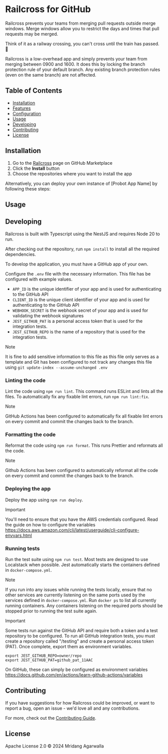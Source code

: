 # Railcross for GitHub

Railcross prevents your teams from merging pull requests outside
merge windows.
Merge windows allow you to restrict the days and
times that pull requests may be merged.

Think of it as a railway crossing, you can't cross until the
train has passed. 🚂

Railcross is a low-overhead app and simply prevents your team
from merging between 0900 and 1600. It does this by locking the
branch protection rule of your default branch.
Any existing branch protection rules (even on the same branch) are not affected.

## Table of Contents

- [Installation](#installation)
- [Features](#features)
- [Configuration](#configuration)
- [Usage](#usage)
- [Developing](#developing)
- [Contributing](#contributing)
- [License](#license)

## Installation

1. Go to the [Railcross](https://github.com/apps/railcross) page on GitHub Marketplace
2. Click the **Install** button
3. Choose the repositories where you want to install the app

Alternatively, you can deploy your own instance of [Probot App Name] by following these steps:

## Usage

## Developing

Railcross is built with Typescript using the NestJS and
requires Node 20 to run.

After checking out the repository, run `npm install` to install all
the required dependencies.

To develop the application, you must have a GitHub app of
your own.

Configure the `.env` file with the necessary information. This file has
be configured with example values.

* `APP_ID` is the unique identifier of your app and is used for authenticating to the GitHub API
* `CLIENT_ID` is the unique client identifier of your app  and is used for authenticating to the GitHub API
* `WEBHOOK_SECRET` is the webhook secret of your app and is used for validating the webhook signatures
* `JEST_GITHUB_PAT` is a personal access token that is used for the integration tests.
* `JEST_GITHUB_REPO` is the name of a repository that is used for the integration tests.

> [!NOTE]
> It is fine to add sensitive information to this file as this file only
> serves as a template and Git has been configured to not track any
> changes this file using `git update-index --assume-unchanged .env`

### Linting the code

Lint the code using `npm run lint`. This command runs ESLint and
lints all the files. To automatically fix any fixable lint errors, run
`npm run lint:fix`.

> [!NOTE]
> GitHub Actions has been configured to automatically fix all fixable
> lint errors on every commit and commit the changes back to the branch.

### Formatting the code

Reformat the code using `npm run format`. This runs Prettier and
reformats all the code.

> [!NOTE]
> Github Actions has been configured to automatically reformat all the
> code on every commit and commit the changes back to the branch.

### Deploying the app

Deploy the app using `npm run deploy`.

> [!IMPORTANT]
> You'll need to ensure that you have the AWS credentials configured. Read the
> guide on how to configure the variables https://docs.aws.amazon.com/cli/latest/userguide/cli-configure-envvars.html

### Running tests

Run the test suite using `npm run test`. Most tests are designed to use
Localstack when possible. Jest automatically starts the containers defined
in `docker-compose.yml`.

> [!NOTE]
> If you run into any issues while running the tests locally, ensure that
> no other services are currently listening on the same ports used by the
> services defined in `docker-compose.yml`.
> Run `docker ps` to list all currently running containers. Any containers
> listening on the required ports should be stopped prior to running the
> test suite again.

> [!IMPORTANT]
> Some tests run against the GitHub API and require both a token and a
> test repository to be configured. To run all GitHub integration tests,
> you must create a repository called "<owner>/testing" and create a
> personal access token (PAT). Once complete, export them as environment
> variables.
>
> ```
> export JEST_GITHUB_REPO=owner/repo
> export JEST_GITHUB_PAT=github_pat_11AAC
> ```
>
> On GitHub, these can simply be configured as environment variables
> https://docs.github.com/en/actions/learn-github-actions/variables

## Contributing

If you have suggestions for how Railcross could be improved, or
want to report a bug, open an issue - we'd love all and any
contributions.

For more, check out the [Contributing Guide](CONTRIBUTING.md).

## License

Apache License 2.0 © 2024 Mridang Agarwalla
